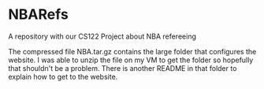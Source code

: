 # NBARefs
A repository with our CS122 Project about NBA refereeing

The compressed file NBA.tar.gz contains the large folder that configures the website. I was able to unzip the file on my VM to get the folder so hopefully that shouldn't be a problem. There is another README in that folder to explain how to get to the website.
